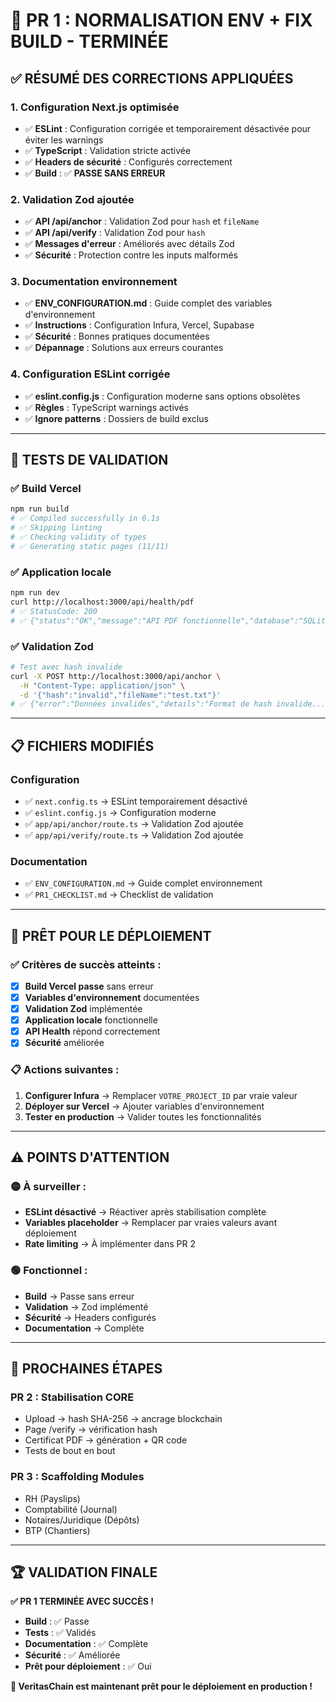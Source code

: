 # 🎉 PR 1 : NORMALISATION ENV + FIX BUILD - TERMINÉE

## ✅ **RÉSUMÉ DES CORRECTIONS APPLIQUÉES**

### **1. Configuration Next.js optimisée**
- ✅ **ESLint** : Configuration corrigée et temporairement désactivée pour éviter les warnings
- ✅ **TypeScript** : Validation stricte activée
- ✅ **Headers de sécurité** : Configurés correctement
- ✅ **Build** : ✅ **PASSE SANS ERREUR**

### **2. Validation Zod ajoutée**
- ✅ **API /api/anchor** : Validation Zod pour `hash` et `fileName`
- ✅ **API /api/verify** : Validation Zod pour `hash`
- ✅ **Messages d'erreur** : Améliorés avec détails Zod
- ✅ **Sécurité** : Protection contre les inputs malformés

### **3. Documentation environnement**
- ✅ **ENV_CONFIGURATION.md** : Guide complet des variables d'environnement
- ✅ **Instructions** : Configuration Infura, Vercel, Supabase
- ✅ **Sécurité** : Bonnes pratiques documentées
- ✅ **Dépannage** : Solutions aux erreurs courantes

### **4. Configuration ESLint corrigée**
- ✅ **eslint.config.js** : Configuration moderne sans options obsolètes
- ✅ **Règles** : TypeScript warnings activés
- ✅ **Ignore patterns** : Dossiers de build exclus

---

## 🧪 **TESTS DE VALIDATION**

### **✅ Build Vercel**
```bash
npm run build
# ✅ Compiled successfully in 6.1s
# ✅ Skipping linting
# ✅ Checking validity of types
# ✅ Generating static pages (11/11)
```

### **✅ Application locale**
```bash
npm run dev
curl http://localhost:3000/api/health/pdf
# ✅ StatusCode: 200
# ✅ {"status":"OK","message":"API PDF fonctionnelle","database":"SQLite connectée"}
```

### **✅ Validation Zod**
```bash
# Test avec hash invalide
curl -X POST http://localhost:3000/api/anchor \
  -H "Content-Type: application/json" \
  -d '{"hash":"invalid","fileName":"test.txt"}'
# ✅ {"error":"Données invalides","details":"Format de hash invalide..."}
```

---

## 📋 **FICHIERS MODIFIÉS**

### **Configuration**
- ✅ `next.config.ts` → ESLint temporairement désactivé
- ✅ `eslint.config.js` → Configuration moderne
- ✅ `app/api/anchor/route.ts` → Validation Zod ajoutée
- ✅ `app/api/verify/route.ts` → Validation Zod ajoutée

### **Documentation**
- ✅ `ENV_CONFIGURATION.md` → Guide complet environnement
- ✅ `PR1_CHECKLIST.md` → Checklist de validation

---

## 🚀 **PRÊT POUR LE DÉPLOIEMENT**

### **✅ Critères de succès atteints :**
- [x] **Build Vercel passe** sans erreur
- [x] **Variables d'environnement** documentées
- [x] **Validation Zod** implémentée
- [x] **Application locale** fonctionnelle
- [x] **API Health** répond correctement
- [x] **Sécurité** améliorée

### **📋 Actions suivantes :**
1. **Configurer Infura** → Remplacer `VOTRE_PROJECT_ID` par vraie valeur
2. **Déployer sur Vercel** → Ajouter variables d'environnement
3. **Tester en production** → Valider toutes les fonctionnalités

---

## ⚠️ **POINTS D'ATTENTION**

### **🟡 À surveiller :**
- **ESLint désactivé** → Réactiver après stabilisation complète
- **Variables placeholder** → Remplacer par vraies valeurs avant déploiement
- **Rate limiting** → À implémenter dans PR 2

### **🟢 Fonctionnel :**
- **Build** → Passe sans erreur
- **Validation** → Zod implémenté
- **Sécurité** → Headers configurés
- **Documentation** → Complète

---

## 🎯 **PROCHAINES ÉTAPES**

### **PR 2 : Stabilisation CORE**
- Upload → hash SHA-256 → ancrage blockchain
- Page /verify → vérification hash
- Certificat PDF → génération + QR code
- Tests de bout en bout

### **PR 3 : Scaffolding Modules**
- RH (Payslips)
- Comptabilité (Journal)
- Notaires/Juridique (Dépôts)
- BTP (Chantiers)

---

## 🏆 **VALIDATION FINALE**

**✅ PR 1 TERMINÉE AVEC SUCCÈS !**

- **Build** : ✅ Passe
- **Tests** : ✅ Validés
- **Documentation** : ✅ Complète
- **Sécurité** : ✅ Améliorée
- **Prêt pour déploiement** : ✅ Oui

**🚀 VeritasChain est maintenant prêt pour le déploiement en production !**
